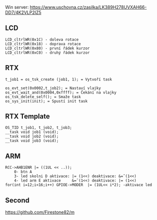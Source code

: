 Win server: https://www.uschovna.cz/zasilka/LK389H278UVXAH66-DD7/4K2VLP2IZ5

## LCD
``` 
LCD_cltrlWR(0x1C) - doleva rotace
LCD_cltrlWR(0x18) - doprava rotace
LCD_cltrlWR(0x80) - první řádek kurzor
LCD_cltrlWR(0xC0) - druhý řádek kurzor
```
  
## RTX
```
t_job1 = os_tsk_create (job1, 1); = Vytvoří task
  
os_evt_set(0x0002,t_job2); = Nastaví vlajky
os_evt_wait_and(0x0004,0xffff); = Čekání na vlajky
os_tsk_delete_self(); = Smaže task
os_sys_init(init); = Spustí init task
```

## RTX Template
```
OS_TID t_job1, t_job2, t_job3;    
__task void job1 (void);
__task void job2 (void);
__task void job3 (void);
```

## ARM
```
RCC->AHB1ENR |= ((1UL << ..));
    0- btn A
    3- led skolni D aktivace: |= (1<<) deaktivace: &=˜(1<<)
    4- led arm E aktivace     &=˜(1<<) deaktivace: |= (1<<)
for(int i=12;i<16;i++) GPIOE->MODER  |= (1UL<< i*2); -aktivace led
 ```
 
 ## Second
https://github.com/Firestone82/m

